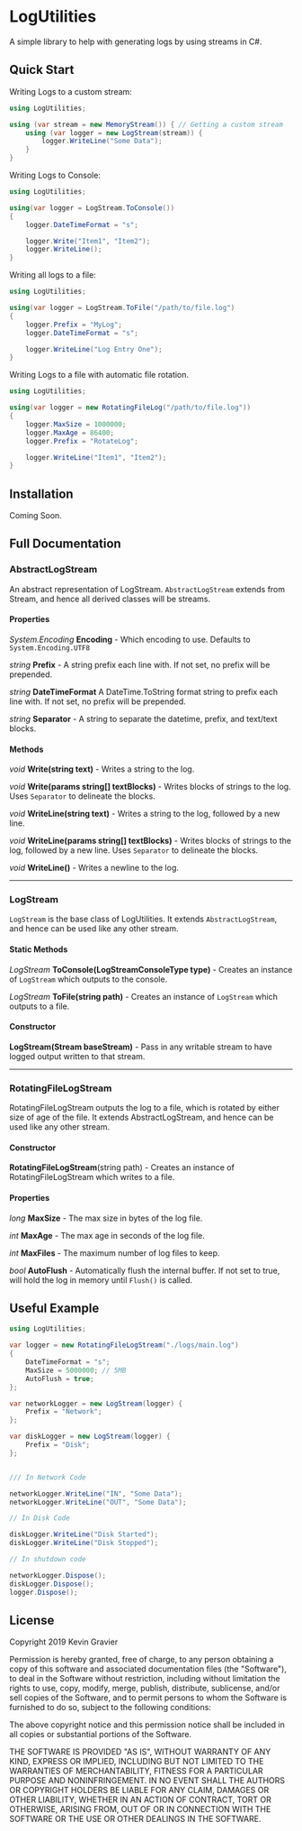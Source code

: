 LogUtilities
============

A simple library to help with generating logs by using streams in C#.

## Quick Start

Writing Logs to a custom stream:

```csharp
using LogUtilities;

using (var stream = new MemoryStream()) { // Getting a custom stream
	using (var logger = new LogStream(stream)) {
		logger.WriteLine("Some Data");
	}
}
```

Writing Logs to Console:

```csharp
using LogUtilities;

using(var logger = LogStream.ToConsole())
{
	logger.DateTimeFormat = "s";

	logger.Write("Item1", "Item2");
	logger.WriteLine();
}
```

Writing all logs to a file:

```csharp
using LogUtilities;

using(var logger = LogStream.ToFile("/path/to/file.log")
{
	logger.Prefix = "MyLog";
	logger.DateTimeFormat = "s";

	logger.WriteLine("Log Entry One");
}
```

Writing Logs to a file with automatic file rotation.

```csharp
using LogUtilities;

using(var logger = new RotatingFileLog("/path/to/file.log"))
{
	logger.MaxSize = 1000000;
	logger.MaxAge = 86400;
	logger.Prefix = "RotateLog";

	logger.WriteLine("Item1", "Item2");
}
```

## Installation

Coming Soon.

## Full Documentation

### AbstractLogStream

An abstract representation of LogStream. `AbstractLogStream` extends from Stream, and hence all
derived classes will be streams.

#### Properties

*System.Encoding* **Encoding** - Which encoding to use. Defaults to `System.Encoding.UTF8`

*string* **Prefix** - A string prefix each line with. If not set, no prefix will be prepended.

*string* **DateTimeFormat** A DateTime.ToString format string to prefix each line with. If not set, no prefix will be prepended.

*string* **Separator** - A string to separate the datetime, prefix, and text/text blocks.

#### Methods

*void* **Write(string text)** - Writes a string to the log.

*void* **Write(params string[] textBlocks)** - Writes blocks of strings to the log. Uses `Separator` to delineate the blocks.

*void* **WriteLine(string text)** - Writes a string to the log, followed by a new line.

*void* **WriteLine(params string[] textBlocks)** - Writes blocks of strings to the log, followed by a new line. Uses `Separator` to delineate the blocks.

*void* **WriteLine()** - Writes a newline to the log.

----

### LogStream

`LogStream` is the base class of LogUtilities. It extends `AbstractLogStream`, and hence can be used like any other stream.

#### Static Methods

*LogStream* **ToConsole(LogStreamConsoleType type)** - Creates an instance of `LogStream` which outputs to the console.

*LogStream* **ToFile(string path)** - Creates an instance of `LogStream` which outputs to a file.

#### Constructor

**LogStream(Stream baseStream)** - Pass in any writable stream to have logged output written to that stream.

----

### RotatingFileLogStream

RotatingFileLogStream outputs the log to a file, which is rotated by either size of age of the file. It extends AbstractLogStream, 
and hence can be used like any other stream.

#### Constructor

**RotatingFileLogStream**(string path) - Creates an instance of RotatingFileLogStream which writes to a file.

#### Properties

*long* **MaxSize** - The max size in bytes of the log file.

*int* **MaxAge** - The max age in seconds of the log file.

*int* **MaxFiles** - The maximum number of log files to keep.

*bool* **AutoFlush** - Automatically flush the internal buffer. If not set to true, will hold the log in memory until `Flush()` is called.

## Useful Example

```csharp
using LogUtilities;

var logger = new RotatingFileLogStream("./logs/main.log")
{
	DateTimeFormat = "s";
	MaxSize = 5000000; // 5MB
	AutoFlush = true;
};

var networkLogger = new LogStream(logger) {
	Prefix = "Network";
};

var diskLogger = new LogStream(logger) {
	Prefix = "Disk";
};


/// In Network Code

networkLogger.WriteLine("IN", "Some Data");
networkLogger.WriteLine("OUT", "Some Data");

// In Disk Code

diskLogger.WriteLine("Disk Started");
diskLogger.WriteLine("Disk Stopped");

// In shutdown code

networkLogger.Dispose();
diskLogger.Dispose();
logger.Dispose();
```

## License

Copyright 2019 Kevin Gravier

Permission is hereby granted, free of charge, to any person obtaining a copy of this software and associated documentation files (the "Software"), to deal in the Software without restriction, including without limitation the rights to use, copy, modify, merge, publish, distribute, sublicense, and/or sell copies of the Software, and to permit persons to whom the Software is furnished to do so, subject to the following conditions:

The above copyright notice and this permission notice shall be included in all copies or substantial portions of the Software.

THE SOFTWARE IS PROVIDED "AS IS", WITHOUT WARRANTY OF ANY KIND, EXPRESS OR IMPLIED, INCLUDING BUT NOT LIMITED TO THE WARRANTIES OF MERCHANTABILITY, FITNESS FOR A PARTICULAR PURPOSE AND NONINFRINGEMENT. IN NO EVENT SHALL THE AUTHORS OR COPYRIGHT HOLDERS BE LIABLE FOR ANY CLAIM, DAMAGES OR OTHER LIABILITY, WHETHER IN AN ACTION OF CONTRACT, TORT OR OTHERWISE, ARISING FROM, OUT OF OR IN CONNECTION WITH THE SOFTWARE OR THE USE OR OTHER DEALINGS IN THE SOFTWARE.